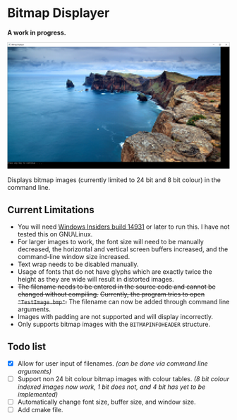 # Bitmap Displayer

**A work in progress.** 

![Bitmap Displayer](/Screenshots/BitmapDisplayer1.png?raw=true "Screenshot")

Displays bitmap images (currently limited to 24 bit and 8 bit colour) in the command line.

## Current Limitations
* You will need 
[Windows Insiders build 14931](https://blogs.msdn.microsoft.com/commandline/2016/09/22/24-bit-color-in-the-windows-console/)
or later to run this. I have not tested this on GNU\Linux.
* For larger images to work, the font size will need to be manually decreased, 
the horizontal and vertical screen buffers increased, and the command-line window size increased.
* Text wrap needs to be disabled manually.
* Usage of fonts that do not have glyphs which are exactly twice the height as they are wide will
result in distorted images.
* ~~The filename needs to be entered in the source code and cannot be changed without compiling.~~
~~Currently, the program tries to open `"TestImage.bmp"`.~~ The filename can now be added through
command line arguments.
* Images with padding are not supported and will display incorrectly.
* Only supports bitmap images with the `BITMAPINFOHEADER` structure.

## Todo list

- [x] Allow for user input of filenames. *(can be done via command line arguments)*
- [ ] Support non 24 bit colour bitmap images with colour tables.
*(8 bit colour indexed images now work, 1 bit does not, and 4 bit has yet to be implemented)*
- [ ] Automatically change font size, buffer size, and window size.
- [ ] Add cmake file.
